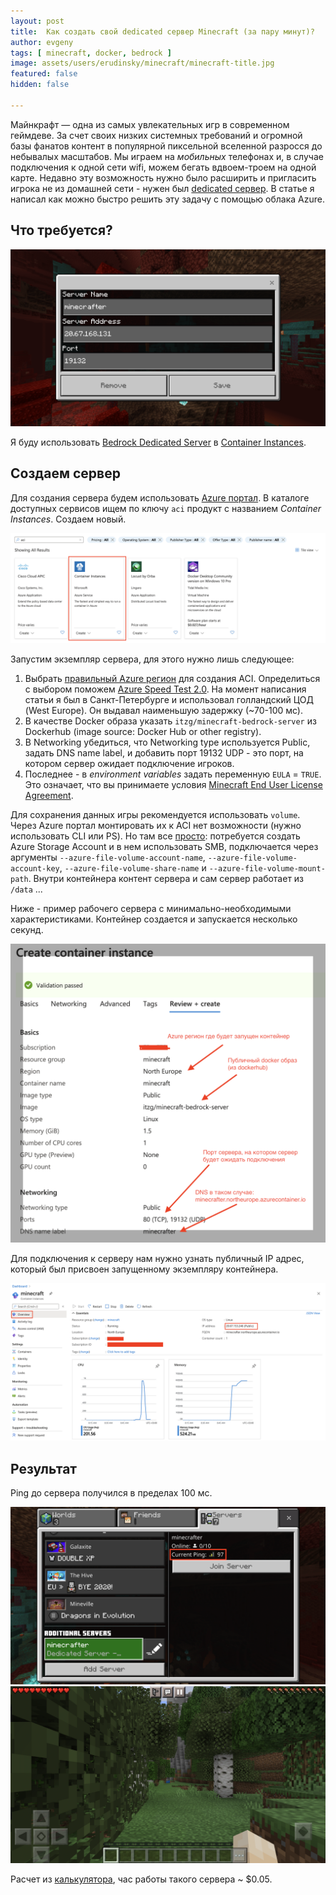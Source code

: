 ```yaml
---
layout: post
title:  Как создать свой dedicated сервер Minecraft (за пару минут)?
author: evgeny
tags: [ minecraft, docker, bedrock ]
image: assets/users/erudinsky/minecraft/minecraft-title.jpg
featured: false
hidden: false

---
```

	
Майнкрафт — одна из самых увлекательных игр в современном геймдеве. За счет своих низких системных требований и огромной базы фанатов контент в популярной пиксельной вселенной разросся до небывалых масштабов. Мы играем на *мобильных* телефонах и, в случае подключения к одной сети wifi, можем бегать вдвоем-троем на одной карте. Недавно эту возможность нужно было расширить и пригласить игрока не из домашней сети - нужен был [dedicated сервер](https://www.minecraft.net/en-us/download/server/bedrock/). В статье я написал как можно быстро решить эту задачу с помощью облака Azure.

## Что требуется?

![Minecraft dedicated server](/assets/users/erudinsky/minecraft/minecraft-dedicated-server.png)

Я буду использовать [Bedrock Dedicated Server](https://hub.docker.com/r/itzg/minecraft-bedrock-server) в [Container Instances](https://azure.microsoft.com/en-us/services/container-instances/).

## Создаем сервер

Для создания сервера будем использовать [Azure портал](https://portal.azure.com/). В каталоге доступных сервисов ищем по ключу `aci` продукт с названием *Container Instances*. Создаем новый.

![Azure Container Instance](/assets/users/erudinsky/minecraft/aci.png)

Запустим экземпляр сервера, для этого нужно лишь следующее:

1. Выбрать [правильный Azure регион](https://azure.microsoft.com/en-us/global-infrastructure/geographies/) для создания ACI. Определиться с выбором поможем [Azure Speed Test 2.0](https://azurespeedtest.azurewebsites.net/). На момент написания статьи я был в Санкт-Петербурге и использовал голландский ЦОД (West Europe). Он выдавал наименьшую задержку (~70-100 мс).
2. В качестве Docker образа указать `itzg/minecraft-bedrock-server` из Dockerhub (image source: 	Docker Hub or other registry).
3. В Networking убедиться, что Networking type используется Public, задать DNS name label, и добавить порт 19132 UDP - это порт, на котором сервер ожидает подключение игроков.
4. Последнее - в _environment variables_ задать переменную `EULA` = `TRUE`. Это означает, что вы принимаете условия [Minecraft End User License Agreement](https://account.mojang.com/terms).

Для сохранения данных игры рекомендуется использовать `volume`. Через Azure портал монтировать их к ACI нет возможности (нужно использовать CLI или PS). Но там все [просто](https://docs.microsoft.com/en-us/azure/container-instances/container-instances-volume-azure-files): потребуется создать Azure Storage Account и в нем использовать SMB, подключается через аргументы `--azure-file-volume-account-name`, `--azure-file-volume-account-key`, `--azure-file-volume-share-name` и `--azure-file-volume-mount-path`. Внутри контейнера контент сервера и сам сервер работает из `/data` ... 

Ниже - пример рабочего сервера с минимально-необходимыми характеристиками. Контейнер создается и запускается несколько секунд.

![Minecraft Dedicated Server на Azure Container Instances](/assets/users/erudinsky/minecraft/minecraft-aci.png)

Для подключения к серверу нам нужно узнать публичный IP адрес, который был присвоен запущенному экземпляру контейнера.

![Как узнать IP адрес ACI](/assets/users/erudinsky/minecraft/get-public-ip-aci.png)

## Результат

Ping до сервера получился в пределах 100 мс. 

![Ping до сервера Minecraft](/assets/users/erudinsky/minecraft/minecraft-server-ping.png)
![Ping до сервера Minecraft](/assets/users/erudinsky/minecraft/minecraft-game.png)

Расчет из [калькулятора](https://azure.microsoft.com/en-us/pricing/calculator/), час работы такого сервера ~ $0.05.

